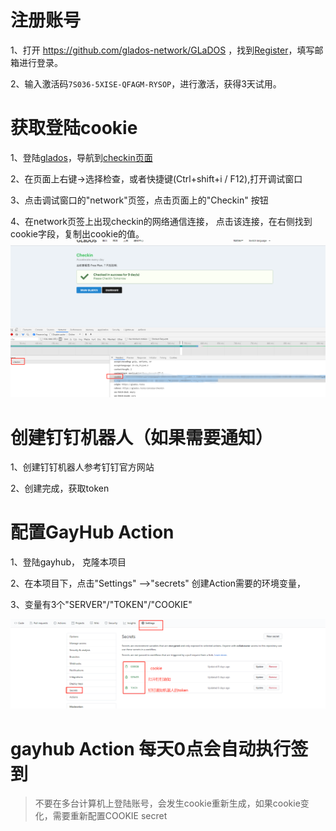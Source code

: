 # 注册账号

1、打开 https://github.com/glados-network/GLaDOS ，找到[Register](https://glados.rocks/)，填写邮箱进行登录。

2、输入激活码`7S036-5XISE-QFAGM-RYSOP`，进行激活，获得3天试用。

# 获取登陆cookie

1、登陆[glados](https://glados.rocks/)，导航到[checkin页面](https://glados.rocks/console/checkin)

2、在页面上右键->选择检查，或者快捷键(Ctrl+shift+i / F12),打开调试窗口

3、点击调试窗口的"network"页签，点击页面上的"Checkin" 按钮

4、在network页签上出现checkin的网络通信连接， 点击该连接，在右侧找到 cookie字段，复制出cookie的值。
![](../doc/getcookie.png)

# 创建钉钉机器人（如果需要通知）

1、创建钉钉机器人参考钉钉官方网站

2、创建完成，获取token

# 配置GayHub Action

1、登陆gayhub， 克隆本项目

2、在本项目下，点击"Settings" -->"secrets" 创建Action需要的环境变量，

3、变量有3个"SERVER"/"TOKEN"/"COOKIE"

![](../doc/github-action1.png)


# gayhub Action 每天0点会自动执行签到
> 不要在多台计算机上登陆账号，会发生cookie重新生成，如果cookie变化，需要重新配置COOKIE secret

